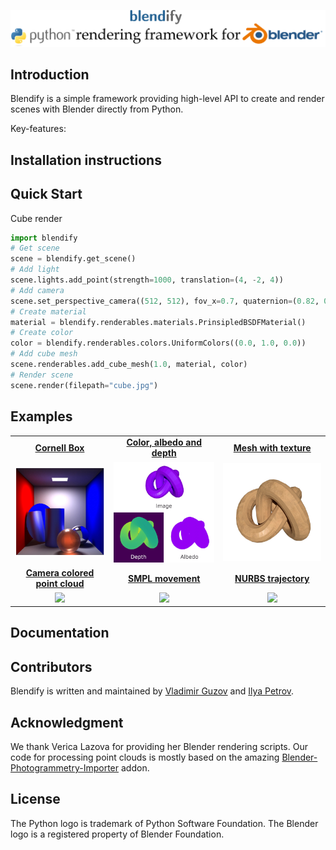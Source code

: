 <!-- ![blendify Logo](.github/blendify_logo_dark_bg.png#gh-dark-mode-only) -->
<!-- ![blendify Logo](.github/blendify_logo_light_bg.png#gh-light-mode-only) -->
![blendify Logo](.github/blendify_logo_light_bg.png)

## Introduction

Blendify is a simple framework providing high-level API to create and render scenes with Blender directly from Python.

Key-features:


## Installation instructions


## Quick Start
Cube render
```python
import blendify
# Get scene
scene = blendify.get_scene()
# Add light
scene.lights.add_point(strength=1000, translation=(4, -2, 4))
# Add camera
scene.set_perspective_camera((512, 512), fov_x=0.7, quaternion=(0.82, 0.42, 0.18, 0.34), translation=(5, -5, 5))
# Create material
material = blendify.renderables.materials.PrinsipledBSDFMaterial()
# Create color
color = blendify.renderables.colors.UniformColors((0.0, 1.0, 0.0))
# Add cube mesh
scene.renderables.add_cube_mesh(1.0, material, color)
# Render scene
scene.render(filepath="cube.jpg")
```


## Examples
<table>
  <tr align="center">
    <td><a href="examples/01_cornell_box.py"><b>Cornell Box</b></a></td>
    <td><a href="examples/02_color_albedo_depth.py"><b>Color, albedo and depth</b></a></td>
    <td><a href="examples/03_mesh_with_texture.py"><b>Mesh with texture</b></a></td>
  </tr>
  <tr align="center">
    <td>
      <img src=".github/01_cornell_box.jpg" width="1024px"/>
    </td>
    <td>
      <img src=".github/02_color_albedo_depth.jpg" width="1024px"/>
    </td>
    <td>
      <img src=".github/03_mesh_with_texture.jpg" width="1024px"/>
    </td>
  </tr>
  <tr align="center">
    <td><a href="examples/04_camera_colored_point_cloud.py"><b>Camera colored point cloud</b></a></td>
    <td><a href="examples/05_smpl_movement.py"><b>SMPL movement</b></a></td>
    <td><a href="examples/06_nurbs_trajectory.py"><b>NURBS trajectory</b></a></td>
  </tr>
  <tr align="center">
    <td>
      <img src=".github/04_camera_colored_point_cloud.gif" width="1024px"/>
    </td>
    <td>
      <img src=".github/05_smpl_movement.gif" width="1024px"/>
    </td>
    <td>
      <img src=".github/06_nurbs_trajectory.gif" width="1024px"/>
    </td>
  </tr>
</table>

## Documentation

## Contributors

Blendify is written and maintained by [Vladimir Guzov](https://github.com/vguzov) and [Ilya Petrov](https://github.com/ptrvilya).

## Acknowledgment
We thank Verica Lazova for providing her Blender rendering scripts. Our code for processing point clouds is mostly based on the amazing [Blender-Photogrammetry-Importer](https://github.com/SBCV/Blender-Addon-Photogrammetry-Importer) addon.

<!-- ## Citation -->

## License

The Python logo is trademark of Python Software Foundation.
The Blender logo is a registered property of Blender Foundation.
